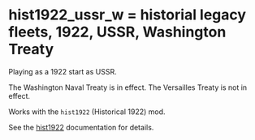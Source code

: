 # hist1922_ussr_w = historial legacy fleets, 1922, USSR, Washington Treaty

Playing as a 1922 start as USSR.

The Washington Naval Treaty is  in effect.
The Versailles Treaty is not in effect.

Works with the `hist1922` (Historical 1922) mod.

See the [hist1922](hist1922.md) documentation for details.

